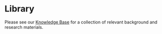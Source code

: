 # Library

Please see our [Knowledge Base](https://airtable.com/shrrKv18TLgDZCnMp) for a collection of relevant background and research materials.

